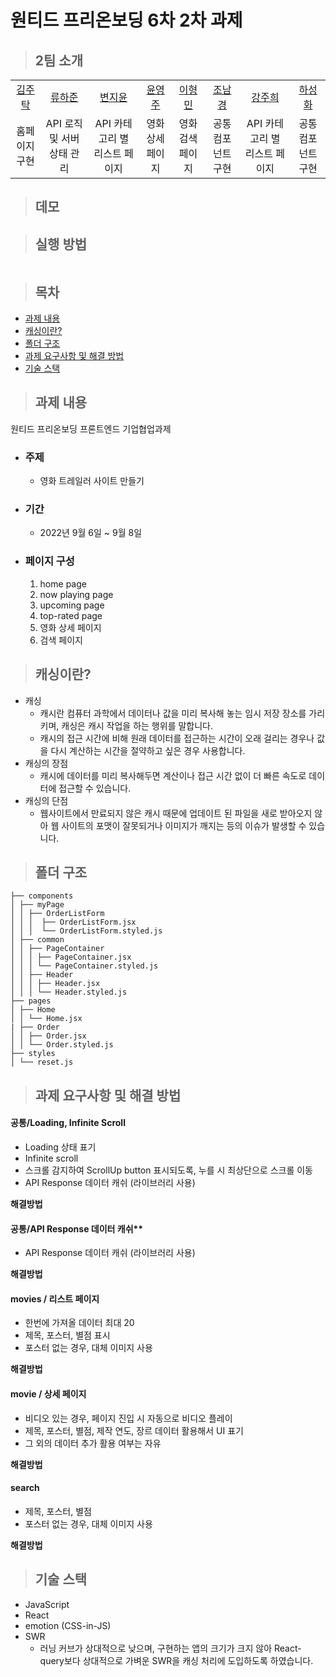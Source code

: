 # 원티드 프리온보딩 6차 2차 과제

> ## 2팀 소개

<table>
    <tr>
        <td height="50px" align="center"> <a href="https://github.com/"> 김주탁 </a> <br></td>
        <td height="50px" align="center"> <a href="https://github.com/"> 류하준 </a> <br></td>
        <td height="50px" align="center"> <a href="https://github.com/"> 변지윤 </a> <br></td>
        <td height="50px" align="center"> <a href="https://github.com/"> 윤영주 </a> <br></td>
        <td height="50px" align="center"> <a href="https://github.com/"> 이형민 </a> <br></td>
        <td height="50px" align="center"> <a href="https://github.com/"> 조남경 </a> <br></td>
        <td height="50px" align="center"> <a href="https://github.com/"> 강주희 </a> <br></td>
        <td height="50px" align="center"> <a href="https://github.com/"> 하성화 </a> <br></td>
    </tr>
<tr>
        <td align="center">홈페이지 구현</td>
        <td align="center">API 로직 및 서버 상태 관리</td>
        <td align="center">API 카테고리 별 리스트 페이지</td>
        <td align="center">영화 상세 페이지</td>
        <td align="center">영화 검색 페이지</td>
        <td align="center">공통 컴포넌트 구현</td>
        <td align="center">API 카테고리 별 리스트 페이지</td>
        <td align="center">공통 컴포넌트 구현</td>
    </tr>
</table>

> ## 데모

> ## 실행 방법

```

```

> ## 목차

- [과제 내용](#과제-내용)
- [캐싱이란?](#캐싱이란?)
- [폴더 구조](#폴더-구조)
- [과제 요구사항 및 해결 방법](#과제-요구사항-및-해결-방법)
- [기술 스택](#기술-스택)

> ## 과제 내용

원티드 프리온보딩 프론트엔드 기업협업과제

- ### 주제
  - 영화 트레일러 사이트 만들기
- ### 기간
  - 2022년 9월 6일 ~ 9월 8일
- ### 페이지 구성

  1. home page
  2. now playing page
  3. upcoming page
  4. top-rated page
  5. 영화 상세 페이지
  6. 검색 페이지

> ## 캐싱이란?
- 캐싱
  - 캐시란 컴퓨터 과학에서 데이터나 값을 미리 복사해 놓는 임시 저장 장소를 가리키며, 캐싱은 캐시 작업을 하는 행위를 말합니다.
  - 캐시의 접근 시간에 비해 원래 데이터를 접근하는 시간이 오래 걸리는 경우나 값을 다시 계산하는 시간을 절약하고 싶은 경우 사용합니다. 
- 캐싱의 장점
  - 캐시에 데이터를 미리 복사해두면 계산이나 접근 시간 없이 더 빠른 속도로 데이터에 접근할 수 있습니다. 
- 캐싱의 단점
  - 웹사이트에서 만료되지 않은 캐시 때문에 업데이트 된 파일을 새로 받아오지 않아 웹 사이트의 포맷이 잘못되거나 이미지가 깨지는 등의 이슈가 발생할 수 있습니다.

> ## 폴더 구조

```
├── components
│ ├── myPage
│ │ ├── OrderListForm
│ │ │  ├── OrderListForm.jsx
│ │ │  └── OrderListForm.styled.js
│ ├── common
│ │ ├── PageContainer
│ │ │ ├── PageContainer.jsx
│ │ │ └── PageContainer.styled.js
│ │ ├── Header
│ │ │ ├── Header.jsx
│ │ │ └── Header.styled.js
├── pages
│ ├── Home
│ │ └── Home.jsx
| ├── Order
│ │ ├── Order.jsx
│ │ └── Order.styled.js
├── styles
│ └── reset.js
```

> ## 과제 요구사항 및 해결 방법

#### 공통/Loading, Infinite Scroll
- Loading 상태 표기  
- Infinite scroll  
- 스크롤 감지하여 ScrollUp button 표시되도록, 누를 시 최상단으로 스크롤 이동  
- API Response 데이터 캐쉬 (라이브러리 사용)  

**해결방법**  

#### 공통/API Response 데이터 캐쉬**   
- API Response 데이터 캐쉬 (라이브러리 사용)  

**해결방법**  

#### movies / 리스트 페이지  
- 한번에 가져올 데이터 최대 20  
- 제목, 포스터, 별점 표시  
- 포스터 없는 경우, 대체 이미지 사용  

**해결방법**  

#### movie / 상세 페이지  
- 비디오 있는 경우, 페이지 진입 시 자동으로 비디오 플레이  
- 제목, 포스터, 별점, 제작 연도, 장르 데이터 활용해서 UI 표기  
- 그 외의 데이터 추가 활용 여부는 자유  

**해결방법**  

#### search  
- 제목, 포스터, 별점  
- 포스터 없는 경우, 대체 이미지 사용  

**해결방법**  

> ## 기술 스택

- JavaScript
- React
- emotion (CSS-in-JS)
- SWR
  - 러닝 커브가 상대적으로 낮으며, 구현하는 앱의 크기가 크지 않아 React-query보다 상대적으로 가벼운 SWR을 캐싱 처리에 도입하도록 하였습니다.
